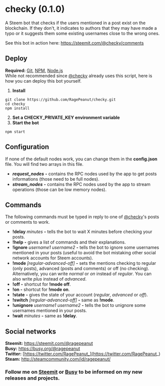 # checky (0.1.0)
A Steem bot that checks if the users mentioned in a post exist on the blockchain. If they don't, it indicates to authors that they may have made a typo or it suggests them some existing usernames close to the wrong ones.

See this bot in action here: https://steemit.com/@checky/comments

## Deploy
**Required:** [Git](https://git-scm.com/), [NPM](https://www.npmjs.com/), [Node.js](https://nodejs.org/)<br>
While not recommended since [@checky](https://steemit.com/@checky) already uses this script, here is how you can deploy this bot yourself.
1. **Install**
```
git clone https://github.com/RagePeanut/checky.git
cd checky
npm install
```
2. **Set a CHECKY_PRIVATE_KEY environment variable**
3. **Start the bot**
```
npm start
```

## Configuration
If none of the default nodes work, you can change them in the **config.json** file. You will find two arrays in this file. 
* ***request_nodes*** **-** contains the RPC nodes used by the app to get posts informations (those need to be full nodes).
* ***stream_nodes*** **-** contains the RPC nodes used by the app to stream operations (those can be low memory nodes).

## Commands
The following commands must be typed in reply to one of [@checky](https://steemit.com/@checky)'s posts or comments to work.
* **!delay** *minutes* **-** tells the bot to wait X minutes before checking your posts.
* **!help** **-** gives a list of commands and their explanations.
* **!ignore** *username1* *username2* **-** tells  the bot to ignore some usernames mentioned in your posts (useful to avoid the bot mistaking other social network accounts for Steem accounts).
* **!mode** *[regular-advanced-off]* **-** sets the mentions checking to regular (only posts), advanced (posts and comments) or off (no checking). Alternatively, you can write *normal* or *on* instead of *regular*. You can also write *plus* instead of *advanced*.
* **!off -** shortcut for **!mode off**.
* **!on -** shortcut for **!mode on**.
* **!state** **-** gives the state of your account (*regular*, *advanced* or *off*).
* **!switch** *[regular-advanced-off]* **-** same as **!mode**.
* **!unignore** *username1* *username2* **-** tells the bot to unignore some usernames mentioned in your posts.
* **!wait** *minutes* **-** same as **!delay**.

## Social networks
**Steemit:** https://steemit.com/@ragepeanut <br>
**Busy:** https://busy.org/@ragepeanut <br>
**Twitter:** [https://twitter.com/RagePeanut_](https://twitter.com/RagePeanut_) <br>
**Steam:** http://steamcommunity.com/id/ragepeanut/

### Follow me on [Steemit](https://steemit.com/@ragepeanut) or [Busy](https://busy.org/@ragepeanut) to be informed on my new releases and projects.
